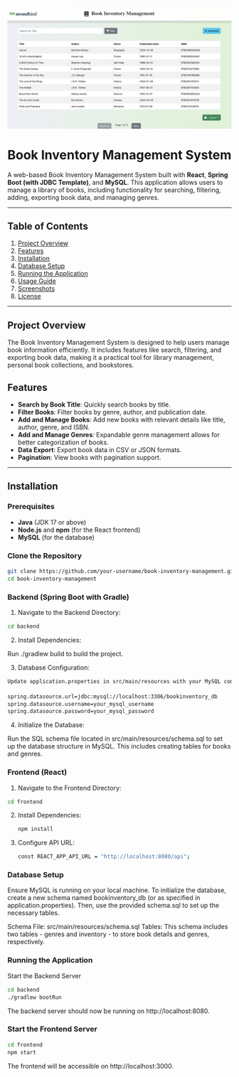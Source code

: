 ![Homepage Screenshot](bookinventoryservice.png)

# Book Inventory Management System

A web-based Book Inventory Management System built with **React**, **Spring Boot (with JDBC Template)**, and **MySQL**. This application allows users to manage a library of books, including functionality for searching, filtering, adding, exporting book data, and managing genres.

---

## Table of Contents
1. [Project Overview](#project-overview)
2. [Features](#features)
3. [Installation](#installation)
4. [Database Setup](#database-setup)
5. [Running the Application](#running-the-application)
6. [Usage Guide](#usage-guide)
7. [Screenshots](#screenshots)
8. [License](#license)

---

## Project Overview

The Book Inventory Management System is designed to help users manage book information efficiently. It includes features like search, filtering, and exporting book data, making it a practical tool for library management, personal book collections, and bookstores.

## Features

- **Search by Book Title**: Quickly search books by title.
- **Filter Books**: Filter books by genre, author, and publication date.
- **Add and Manage Books**: Add new books with relevant details like title, author, genre, and ISBN.
- **Add and Manage Genres**: Expandable genre management allows for better categorization of books.
- **Data Export**: Export book data in CSV or JSON formats.
- **Pagination**: View books with pagination support.

---

## Installation

### Prerequisites
- **Java** (JDK 17 or above)
- **Node.js** and **npm** (for the React frontend)
- **MySQL** (for the database)

### Clone the Repository
```bash
git clone https://github.com/your-username/book-inventory-management.git
cd book-inventory-management
```

### Backend (Spring Boot with Gradle)
1. Navigate to the Backend Directory:
```bash
cd backend
```
2. Install Dependencies:

Run ./gradlew build to build the project.

3. Database Configuration:
```bash
Update application.properties in src/main/resources with your MySQL configuration:

spring.datasource.url=jdbc:mysql://localhost:3306/bookinventory_db
spring.datasource.username=your_mysql_username
spring.datasource.password=your_mysql_password
```
4. Initialize the Database:

Run the SQL schema file located in src/main/resources/schema.sql to set up the database structure in MySQL. This includes creating tables for books and genres.

### Frontend (React)
1. Navigate to the Frontend Directory:

```bash
cd frontend
```

2. Install Dependencies:
   ```bash
   npm install
   ```
3. Configure API URL:
   ```bash
   const REACT_APP_API_URL = "http://localhost:8080/api";
    ```
### Database Setup
Ensure MySQL is running on your local machine. To initialize the database, create a new schema named bookinventory_db (or as specified in application.properties). Then, use the provided schema.sql to set up the necessary tables.

Schema File: src/main/resources/schema.sql
Tables: This schema includes two tables - genres and inventory - to store book details and genres, respectively.

### Running the Application
Start the Backend Server
```bash
cd backend
./gradlew bootRun
```
The backend server should now be running on http://localhost:8080.

### Start the Frontend Server
```bash
cd frontend
npm start
```
The frontend will be accessible on http://localhost:3000.



